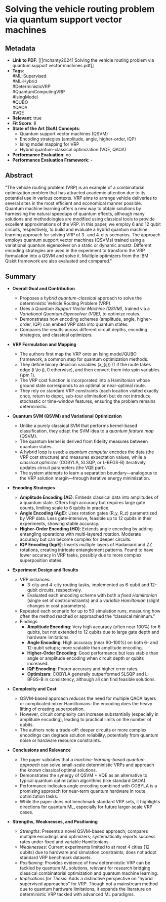 # Solving the vehicle routing problem via quantum support vector machines

## Metadata
- **Link to PDF**: [[[mohanty2024] Solving the vehicle routing problem via quantum support vector machines.pdf]]
- **Tags**:  
  #ML-Supervised  
  #ML-Hybrid  
  #DeterministicVRP  
  #QuantumComputingVRP  
  #IsingModel  
  #QUBO  
  #QAOA  
  #VQE  
- **Relevant**: true  
- **Fit Score**: 8
- **State of the Art (SoA) Concepts**:
  - Quantum support vector machines (QSVM)
  - Encoding strategies (amplitude, angle, higher-order, IQP)
  - Ising model mapping for VRP
  - Hybrid quantum-classical optimization (VQE, QAOA)
- **Performance Evaluation**: no  
- **Performance Evaluation Framework**: -

## Abstract
"The vehicle routing problem (VRP) is an example of a combinatorial optimization problem that has attracted academic attention due to its potential use in various contexts. VRP aims to arrange vehicle deliveries to several sites in the most efficient and economical manner possible. Quantum machine learning offers a new way to obtain solutions by harnessing the natural speedups of quantum effects, although many solutions and methodologies are modified using classical tools to provide excellent approximations of the VRP. In this paper, we employ 6 and 12 qubit circuits, respectively, to build and evaluate a hybrid quantum machine learning approach for solving VRP of 3- and 4-city scenarios. The approach employs quantum support vector machines (QSVMs) trained using a variational quantum eigensolver on a static or dynamic ansatz. Different encoding strategies are used in the experiment to transform the VRP formulation into a QSVM and solve it. Multiple optimizers from the IBM Qiskit framework are also evaluated and compared."

## Summary
- **Overall Goal and Contribution**  
  - Proposes a *hybrid quantum-classical* approach to solve the deterministic Vehicle Routing Problem (VRP).  
  - Uses a *Quantum Support Vector Machine (QSVM)*, trained via a *Variational Quantum Eigensolver (VQE)*, to optimize routes.  
  - Demonstrates how encoding schemes (amplitude, angle, higher-order, IQP) can embed VRP data into quantum states.  
  - Compares the results across different circuit depths, encoding strategies, and classical optimizers.

- **VRP Formulation and Mapping**  
  - The authors first map the VRP onto an Ising model/QUBO framework, a common step for quantum optimization methods.  
  - They define binary decision variables \(x_{ij}\) (1 if the route takes edge \(i \to j\), 0 otherwise), and then convert them into spin variables \(\pm 1\).  
  - The VRP cost function is incorporated into a Hamiltonian whose ground state corresponds to an optimal or near-optimal route.  
  - They rely on standard VRP constraints (each location visited exactly once, return to depot, sub-tour elimination) but do not introduce stochastic or time-window features, ensuring the problem remains deterministic.

- **Quantum SVM (QSVM) and Variational Optimization**  
  - Unlike a purely classical SVM that performs kernel-based classification, they adapt the SVM idea to a *quantum feature map* (QSVM).  
  - The quantum kernel is derived from fidelity measures between quantum states.  
  - A hybrid loop is used: a *quantum computer* encodes the data (the VRP cost structure) and measures expectation values, while a *classical optimizer* (COBYLA, SLSQP, or L-BFGS-B) iteratively updates circuit parameters (the VQE part).  
  - The system attempts to learn a separation boundary—analogous to the VRP solution margin—through iterative energy minimization.

- **Encoding Strategies**  
  - **Amplitude Encoding (AE)**: Embeds classical data into amplitudes of a quantum state. Offers high accuracy but requires large gate counts, limiting scale to 6 qubits in practice.  
  - **Angle Encoding (AgE)**: Uses rotation gates (R\_y, R\_z) parametrized by VRP data. Less gate-intensive, feasible up to 12 qubits in their experiments, showing stable accuracy.  
  - **Higher-Order Encoding (HO)**: Extends angle encoding by adding entangling operations with multi-layered rotation. Moderate accuracy but can become complex for deeper circuits.  
  - **IQP Encoding (IqpE)**: Inserts multiple layers of Hadamard and ZZ rotations, creating intricate entanglement patterns. Found to have lower accuracy in VRP tasks, possibly due to more complex superposition states.

- **Experiment Design and Results**  
  - VRP instances:  
    - 3-city and 4-city routing tasks, implemented as 6-qubit and 12-qubit circuits, respectively.  
    - Evaluated each encoding scheme with both a *fixed Hamiltonian* (single set of cost/constraints) and a *variable Hamiltonian* (slight changes in cost parameters).  
  - Repeated each scenario for up to 50 simulation runs, measuring how often the method reached or approached the “classical minimum.”  
  - Findings:  
    - **Amplitude Encoding**: Very high accuracy (often near 100%) for 6 qubits, but not extended to 12 qubits due to large gate depth and hardware limitations.  
    - **Angle Encoding**: High accuracy (near 90–100%) on both 6- and 12-qubit setups; more scalable than amplitude encoding.  
    - **Higher-Order Encoding**: Good performance but less stable than angle or amplitude encoding when circuit depth or qubits increased.  
    - **IQP Encoding**: Poorer accuracy and higher error rates.  
    - **Optimizers**: COBYLA generally outperformed SLSQP and L-BFGS-B in consistency, although all can find feasible solutions.

- **Complexity and Cost**  
  - QSVM-based approach *reduces* the need for multiple QAOA layers or complicated mixer Hamiltonians: the encoding does the heavy lifting of creating superposition.  
  - However, circuit complexity can increase substantially (especially in amplitude encoding), leading to practical limits on the number of qubits.  
  - The authors note a trade-off: deeper circuits or more complex encodings can degrade solution reliability, potentially from quantum noise or hardware resource constraints.

- **Conclusions and Relevance**  
  - The paper validates that a *machine-learning-based quantum approach* can solve small-scale deterministic VRPs and approach the known classical optimal solutions.  
  - Demonstrates the synergy of QSVM + VQE as an alternative to typical quantum optimization algorithms (like standard QAOA).  
  - Performance indicates angle encoding combined with COBYLA is a promising approach for near-term quantum hardware in route optimization tasks.  
  - While the paper does not benchmark standard VRP sets, it highlights directions for quantum ML, especially for future larger-scale VRP cases.

- **Strengths, Weaknesses, and Positioning**  
  - *Strengths*: Presents a novel QSVM-based approach; compares multiple encodings and optimizers; systematically reports success rates under fixed and variable Hamiltonians.  
  - *Weaknesses*: Current experiments limited to at most 4 cities (12 qubits) due to hardware and simulation constraints; does not adopt standard VRP benchmark datasets.  
  - *Positioning*: Provides evidence of how deterministic VRP can be tackled by quantum ML solutions, relevant for research bridging classical combinatorial optimization and quantum machine learning.  
  - *Implications for Thesis*: Adds a distinctive perspective on “hybrid supervised approaches” for VRP. Though not a mainstream method due to quantum hardware limitations, it expands the literature on deterministic VRP tackled with advanced ML paradigms.